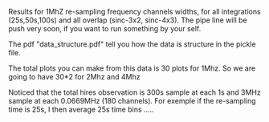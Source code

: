 Results for 1MhZ re-sampling frequency channels widths, for all integrations (25s,50s,100s) and all overlap (sinc-3x2, sinc-4x3). The pipe line will be push very soon, if you want to run something by your self.


The pdf "data_structure.pdf" tell you how the data is structure in the pickle file.


The total plots you can make from this data is 30 plots for 1Mhz. So we are going to have 30*2 for 2Mhz and 4Mhz


Noticed that the total hires observation is 300s sample at each 1s and 3MHz sample at each 0.0669MHz (180 channels). For exemple if the re-sampling time is 25s, I then average 25s time bins ..... 
